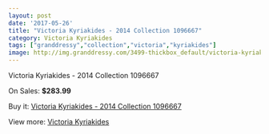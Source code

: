 ```yaml
---
layout: post
date: '2017-05-26'
title: "Victoria Kyriakides - 2014 Collection 1096667"
category: Victoria Kyriakides
tags: ["granddressy","collection","victoria","kyriakides"]
image: http://img.granddressy.com/3499-thickbox_default/victoria-kyriakides-2014-collection-1096667.jpg
---
```

Victoria Kyriakides - 2014 Collection 1096667

On Sales: **$283.99**
<a href="https://www.granddressy.com/en/victoria-kyriakides/2918-victoria-kyriakides-2014-collection-1096667.html"><amp-img layout="responsive" width="600" height="600" src="//img.granddressy.com/3499-thickbox_default/victoria-kyriakides-2014-collection-1096667.jpg" alt="Victoria Kyriakides - 2014 Collection 1096667 0" /></a>

Buy it: [Victoria Kyriakides - 2014 Collection 1096667](https://www.granddressy.com/en/victoria-kyriakides/2918-victoria-kyriakides-2014-collection-1096667.html "Victoria Kyriakides - 2014 Collection 1096667")

View more: [Victoria Kyriakides](https://www.granddressy.com/en/101-victoria-kyriakides "Victoria Kyriakides")